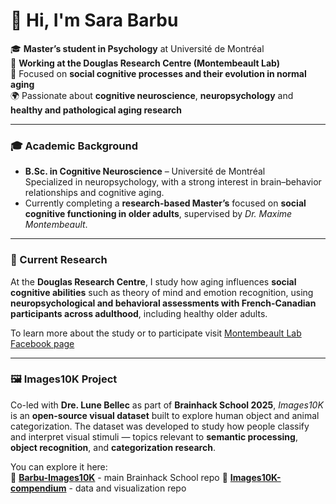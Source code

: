 # 👋 Hi, I'm Sara Barbu  

🎓 **Master’s student in Psychology** at Université de Montréal  
🧠 **Working at the Douglas Research Centre (Montembeault Lab)**  
💬 Focused on **social cognitive processes and their evolution in normal aging**  
🌍 Passionate about **cognitive neuroscience**, **neuropsychology** and **healthy and pathological aging research**
 
---

### 🎓 Academic Background  
-  **B.Sc. in Cognitive Neuroscience** – Université de Montréal  
  Specialized in neuropsychology, with a strong interest in  brain–behavior relationships and cognitive aging.  
- Currently completing a **research-based Master’s** focused on **social cognitive functioning in older adults**, supervised by *Dr. Maxime Montembeault*.

---

### 🧠 Current Research  
At the **Douglas Research Centre**, I study how aging influences **social cognitive abilities** such as theory of mind and emotion recognition, using **neuropsychological and behavioral assessments with French-Canadian participants across adulthood**, including healthy older adults. 

To learn more about the study or to participate visit [Montembeault Lab Facebook page](https://www.facebook.com/profile.php?id=61573171227555&locale=fr_CA)

---

### 🖼️ Images10K Project  
Co-led with **Dre. Lune Bellec** as part of **Brainhack School 2025**, *Images10K* is an **open-source visual dataset** built to explore human object and animal categorization. The dataset was developed to study how people classify and interpret visual stimuli — topics relevant to **semantic processing**, **object recognition**, and **categorization research**. 

You can explore it here:  
🔗 **[Barbu-Images10K](https://github.com/brainhack-school2025/Barbu-Images10K)**  - main Brainhack School repo
🔗 **[Images10K-compendium](https://github.com/SaraBarbu/Images10k-compendium)**  - data and visualization repo



